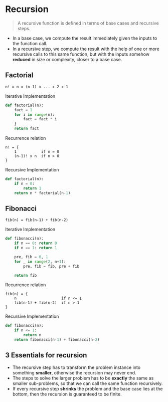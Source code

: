 # Recursion

> A recursive function is defined in terms of base cases and recursive steps.

- In a base case, we compute the result immediately given the inputs to the function call.
- In a recursive step, we compute the result with the help of one or more recursive calls to this same function, but with the inputs somehow **reduced** in size or complexity, closer to a base case.

## Factorial
```
n! = n x (n-1) x ... x 2 x 1
```

Iterative Implementation
```py
def factorial(n):
    fact = 1
    for i in range(n):
        fact = fact * i
    }
    return fact
```

Recurrence relation
```
n! = {
    1           if n = 0
    (n-1)! x n  if n > 0
}
```

Recursive Implementation
```py
def factorial(n):
    if n = 0:
        return 1
    return n * factorial(n-1)
```

## Fibonacci
```
fib(n) = fib(n-1) + fib(n-2)
```

Iterative Implementation
```py
def fibonacci(n):
    if n == 0: return 0
    if n == 1: return 1

    pre, fib = 0, 1
    for _ in range(2, n+1):
        pre, fib = fib, pre + fib

    return fib
```

Recurrence relation
```
fib(n) = {
    n                    if n <= 1
    fib(n-1) + fib(n-2)  if n > 1
}
```

Recursive Implementation
```py
def fibonacci(n):
    if n <= 1:
        return n
    return fibonacci(n-1) + fibonacci(n-2)
```

## 3 Essentials for recursion

- The recursive step has to transform the problem instance into something **smaller**, otherwise the recursion may never end.
- The steps to solve the larger problem has to be **exactly** the same as smaller sub-problems, so that we can call the same function recursively.
- If every recursive step **shrinks** the problem and the base case lies at the bottom, then the recursion is guaranteed to be finite.
